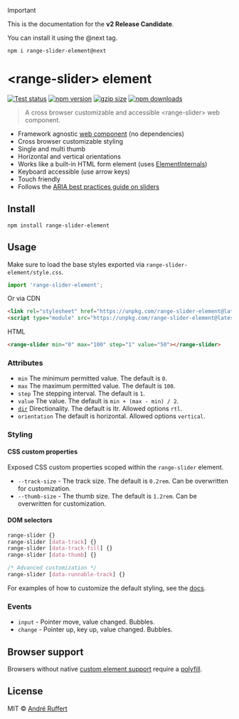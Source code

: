> [!IMPORTANT]  
> This is the documentation for the **v2 Release Candidate**.
> 
> You can install it using the @next tag.
> 
> `npm i range-slider-element@next`

# &lt;range-slider&gt; element

[![Test status](https://img.shields.io/github/actions/workflow/status/andreruffert/range-slider-element/test.yml?label=Test&logo=github&color=4a46e0&labelColor=212121)](https://github.com/andreruffert/range-slider-element/actions/workflows/test.yml)
[![npm version](https://img.shields.io/npm/v/range-slider-element?color=4a46e0&labelColor=212121)](https://www.npmjs.com/package/range-slider-element)
[![gzip size](https://img.shields.io/badge/gzip-2.5kB-4a46e0?labelColor=212121)](https://pkg-size.dev/range-slider-element)
[![npm downloads](https://img.shields.io/npm/dm/range-slider-element?logo=npm&color=4a46e0&labelColor=212121)](https://www.npmjs.com/package/range-slider-element)

> A cross browser customizable and accessible &lt;range-slider&gt; web component.

* Framework agnostic [web component](https://developer.mozilla.org/en-US/docs/Web/API/Web_components) (no dependencies)
* Cross browser customizable styling
* Single and multi thumb
* Horizontal and vertical orientations
* Works like a built-in HTML form element (uses [ElementInternals](https://developer.mozilla.org/en-US/docs/Web/API/ElementInternals))
* Keyboard accessible (use arrow keys)
* Touch friendly
* Follows the [ARIA best practices guide on sliders](https://www.w3.org/WAI/ARIA/apg/patterns/slider)

## Install

```shell
npm install range-slider-element
```

## Usage

Make sure to load the base styles exported via `range-slider-element/style.css`.

```js
import 'range-slider-element';
```

Or via CDN

```html
<link rel="stylesheet" href="https://unpkg.com/range-slider-element@latest/dist/range-slider-element.css">
<script type="module" src="https://unpkg.com/range-slider-element@latest/dist/range-slider-element.js"></script>
```

HTML

```html
<range-slider min="0" max="100" step="1" value="50"></range-slider>
```

### Attributes

* `min` The minimum permitted value. The default is `0`.
* `max` The maximum permitted value. The default is `100`.
* `step` The stepping interval. The default is `1`.
* `value` The value. The default is `min + (max - min) / 2`.
* [`dir`][dir] Directionality. The default is ltr. Allowed options `rtl`.
* `orientation` The default is horizontal. Allowed options `vertical`.

[dir]: https://developer.mozilla.org/en-US/docs/Web/HTML/Global_attributes/dir

### Styling

#### CSS custom properties

Exposed CSS custom properties scoped within the `range-slider` element.

* `--track-size` - The track size. The default is `0.2rem`. Can be overwritten for customization.
* `--thumb-size` - The thumb size. The default is `1.2rem`. Can be overwritten for customization.

#### DOM selectors

```css
range-slider {}
range-slider [data-track] {}
range-slider [data-track-fill] {}
range-slider [data-thumb] {}

/* Advanced customization */
range-slider [data-runnable-track] {}
```

For examples of how to customize the default styling, see the [docs][docs].

[docs]: https://andreruffert.github.io/range-slider-element

### Events

* `input` - Pointer move, value changed. Bubbles.
* `change` - Pointer up, key up, value changed. Bubbles.

## Browser support

Browsers without native [custom element support][support] require a [polyfill][].

[support]: https://caniuse.com/#feat=custom-elementsv1
[polyfill]: https://github.com/webcomponents/custom-elements

## License

MIT © [André Ruffert](https://andreruffert.com)
